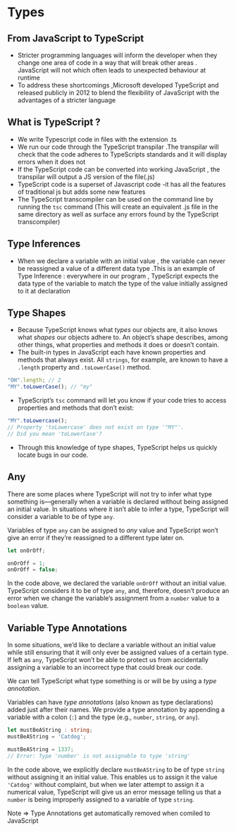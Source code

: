 # Types



## From JavaScript to TypeScript 

- Stricter programming languages will inform the developer when they change one area of code in a way that will break other areas . JavaScript will not which often leads to unexpected behaviour at runtime
- To address these shortcomings ,Microsoft developed TypeScript and released publicly in 2012 to blend the flexibility of JavaScript with the advantages of a stricter language 

## What is TypeScript ? 

- We write Typescript code in files with the extension .ts
- We run our code through the TypeScript transpilar .The transpilar will check that the code adheres to TypeScripts standards and it will display errors when it does not 
- If the TypeScript code can be converted into working JavaScript , the transpilar will output a JS version of the file(.js)
- TypeScript code is a superset of Javascript code -it has all the features of traditional js but adds some new features 
- The TypeScript transcompiler can be used on the command line by running the `tsc` command (This will create an equivalent .js file in the same directory as well as surface any errors found by the TypeScript transcompiler)  

## Type Inferences

- When we declare a variable with an initial value , the variable can never be reassigned a value of a different data type .This is an example of Type Inference : everywhere in our program , TypeScript expects the data type of the variable to match the type of the value initially assigned to it at declaration

## Type Shapes

- Because TypeScript knows what *types* our objects are, it also knows what *shapes* our objects adhere to. An object’s shape describes, among other things, what  properties and methods it does or doesn’t contain.
- The built-in types in JavaScript each have known properties and methods that always exist. All `strings`, for example, are known to have a `.length` property and `.toLowerCase()` method.

```ts
"OH".length; // 2
"MY".toLowerCase(); // "my"
```

- TypeScript’s `tsc` command will let you know if your code tries to access properties and methods that don’t exist:

```ts
"MY".toLowercase();
// Property 'toLowercase' does not exist on type '"MY"'.
// Did you mean 'toLowerCase'?
```

- Through this knowledge of type shapes, TypeScript helps us quickly locate bugs in our code. 

## Any

There are some places where TypeScript will  not try to infer what type something is—generally when a variable is  declared without being assigned an initial value. In situations where it isn’t able to infer a type, TypeScript will consider a variable to be  of type `any`. 

Variables of type `any` can be assigned to *any* value and TypeScript won’t give an error if they’re reassigned to a different type later on.

```ts
let onOrOff;

onOrOff = 1;
onOrOff = false;
```

In the code above, we declared the variable `onOrOff` without an initial value. TypeScript considers it to be of type `any`, and, therefore, doesn’t produce an error when we change the variable’s assignment from a `number` value to a `boolean` value. 

## Variable Type Annotations

In some situations, we’d like to declare a  variable without an initial value while still ensuring that it will only ever be assigned values of a certain type. If left as `any`, TypeScript won’t be able to protect us from accidentally assigning a variable to an incorrect type that could break our code. 

We can tell TypeScript what type something is or will be by using a *type annotation*. 

Variables can have *type annotations*  (also known as type declarations) added just after their names.  We  provide a type annotation by appending a variable with a colon (`:`) and the type (e.g., `number`, `string`, or `any`). 

```ts
let mustBeAString : string;
mustBeAString = 'Catdog';

mustBeAString = 1337;
// Error: Type 'number' is not assignable to type 'string'
```

In the code above, we explicitly declare `mustBeAString` to be of type `string` without assigning it an initial value. This enables us to assign it the value `'Catdog'` without complaint, but when we later attempt to assign it a numerical  value, TypeScript will give us an error message telling us that a `number` is being improperly assigned to a variable of type `string`.

Note => Type Annotations get automatically removed when comiled to JavaScript 